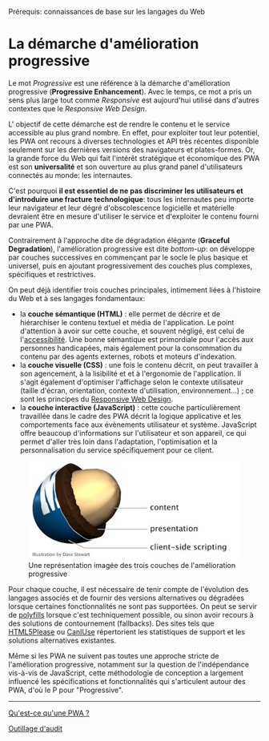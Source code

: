 <span class="requirements">Prérequis: connaissances de base sur les langages du Web</span>

La démarche d'amélioration progressive
=======================================

Le mot *Progressive* est une référence à la démarche d'amélioration progressive (**Progressive Enhancement**). Avec le temps, ce mot a pris un sens plus large tout comme *Responsive* est aujourd'hui utilisé dans d'autres contextes que le *Responsive Web Design*.

L' objectif de cette démarche est de rendre le contenu et le service accessible au plus grand nombre. En effet, pour exploiter tout leur potentiel, les PWA ont recours à diverses technologies et API très récentes disponible seulement sur les dernières versions des navigateurs et plates-formes. Or, la grande force du Web qui fait l'intérêt stratégique et économique des PWA est son **universalité** et son ouverture au plus grand panel d'utilisateurs connectés au monde: les internautes.

C'est pourquoi **il est essentiel de ne pas discriminer les utilisateurs et d'introduire une fracture technologique**: tous les internautes peu importe leur navigateur et leur dégré d'obscolescence logicielle et matérielle devraient être en mesure d'utiliser le service et d'exploiter le contenu fourni par une PWA.

Contrairement à l'approche dite de dégradation élégante (**Graceful Degradation**), l'amélioration progressive est dite *bottom-up*: on développe par couches successives en commençant par le socle le plus basique et universel, puis en ajoutant progressivement des couches plus complexes, spécifiques et restrictives.

On peut déjà identifier trois couches principales, intimement liées à l'histoire du Web et à ses langages fondamentaux:
- la **couche sémantique (HTML)** : elle permet de décrire et de hiérarchiser le contenu textuel et média de l'application. Le point d'attention à avoir sur cette couche, et souvent négligé, est celui de l'[accessibilité](http://www.accessiweb.org/). Une bonne sémantique est primordiale pour l'accès aux personnes handicapées, mais également pour la consommation du contenu par des agents externes, robots et moteurs d'indexation.
- la **couche visuelle (CSS)** : une fois le contenu décrit, on peut travailler à son agencement, à la lisibilité et et à l'ergonomie de l'application. Il s'agit également d'optimiser l'affichage selon le contexte utilisateur (taille d'écran, orientation, contexte d'utilisation, environnement...) ; ce sont les principes du [Responsive Web Design](https://developers.google.com/web/fundamentals/design-and-ui/responsive/).
- la **couche interactive (JavaScript)** : cette couche particulièrement travaillée dans le cadre des PWA décrit la logique applicative et les comportements face aux évènements utilisateur et système. JavaScript offre beaucoup d'informations sur l'utilisateur et son appareil, ce qui permet d'aller très loin dans l'adaptation, l'optimisation et la personnalisation du service spécifiquement pour ce client.

<figure>
	<img src="static/assets/progressive-enhancement.jpg" alt="Les trois couches de l'amélioration progressive dans un bonbon M&M's">
	<figcaption>Une représentation imagée des trois couches de l'amélioration progressive</figcaption>
</figure>

 Pour chaque couche, il est nécessaire de tenir compte de l'évolution des langages associés et de fournir des versions alternatives ou dégradées lorsque certaines fonctionnalités ne sont pas supportées. On peut se servir de [polyfills](https://fr.wikipedia.org/wiki/Polyfill) lorsque c'est techniquement possible, ou sinon avoir recours à des solutions de contournement (fallbacks). Des sites tels que [HTML5Please](http://html5please.com/) ou [CanIUse](http://caniuse.com/) répertorient les statistiques de support et les solutions alternatives existantes.
 
 Même si les PWA ne suivent pas toutes une approche stricte de l'amélioration progressive, notamment sur la question de l'indépendance vis-à-vis de JavaScript, cette méthodologie de conception a largement influencé les spécifications et fonctionnalités qui s'articulent autour des PWA, d'où le P pour "Progressive".
 
-----------------------------------------------------

[Qu'est-ce qu'une PWA ?](#/pages/pwa)

[Outillage d'audit](#/pages/audit-tools)
